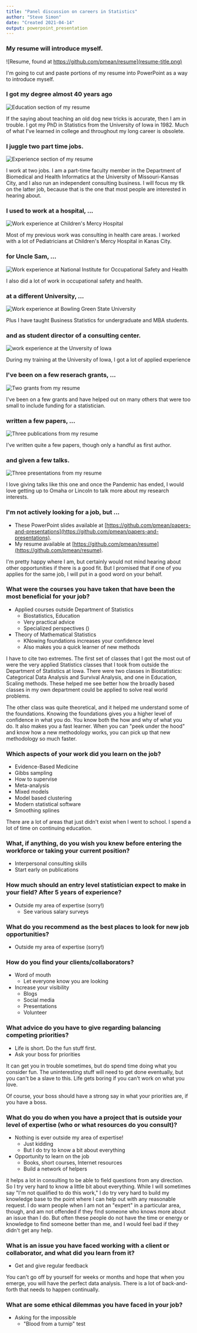 ```yaml
---
title: "Panel discussion on careers in Statistics"
author: "Steve Simon"
date: "Created 2021-04-14"
output: powerpoint_presentation
---
```


### My resume will introduce myself.

![Resume, found at https://github.com/pmean/resume](resume-title.png)

<div class="notes">

I'm going to cut and paste portions of my resume into PowerPoint as a way to introduce myself.

</div>

### I got my degree almost 40 years ago

![Education section of my resume](resume-education.png)

<div class="notes">

If the saying about teaching an old dog new tricks is accurate, then I am in trouble. I got my PhD in Statistics from the University of Iowa in 1982. Much of what I've learned in college and throughout my long career is obsolete.

</div>

### I juggle two part time jobs.

![Experience section of my resume](resume-current-experience.png)

<div class="notes">

I work at two jobs. I am a part-time faculty member in the Department of Biomedical and Health Informatics at the University of Missouri-Kansas City, and I also run an independent consulting business. I will focus my tlk on the latter job, because that is the one that most people are interested in hearing about.

</div>



### I used to work at a hospital, ...

![Work experience at Children's Mercy Hospital](resume-experience-cmh.png)

<div class="notes">

Most of my previous work was consulting in health care areas. I worked with a lot of Pediatricians at Children's Mercy Hospital in Kanas City.

</div>

### for Uncle Sam, ...

![Work experience at National Institute for Occupational Safety and Health](resume-experience-niosh.png)

<div class="notes">

I also did a lot of work in occupational safety and health.

</div>

### at a different University, ...

![Work experience at Bowling Green State University](resume-experience-bgsu.png)

<div class="notes">

Plus I have taught Business Statistics for undergraduate and MBA students.

</div>

### and as student director of a consulting center.

![work experience at the Unversity of Iowa](resume-experience-ui.png)

<div class="notes">

During my training at the University of Iowa, I got a lot of applied experience

</div>

### I've been on a few reserach grants, ...

![Two grants from my resume](resume-grants.png)

<div class="notes">

I've been on a few grants and have helped out on many others that were too small to include funding for a statistician.

</div>


### written a few papers, ...

![Three publications from my resume](resume-publications.png)

<div class="notes">

I've written quite a few papers, though only a handful as first author.

</div>

### and given a few talks.

![Three presentations from my resume](resume-presentations.png)

<div class="notes">

I love giving talks like this one and once the Pandemic has ended, I would love getting up to Omaha or Lincoln to talk more about my research interests.

</div>

### I'm not actively looking for a job, but ...

+ These PowerPoint slides available at [https://github.com/pmean/papers-and-presentations](https://github.com/pmean/papers-and-presentations).
+ My resume available at [https://github.com/pmean/resume](https://github.com/pmean/resume).

<div class="notes">

I'm pretty happy where I am, but certainly would not mind hearing about other opportunities if there is a good fit. But I promised that if one of you applies for the same job, I will put in a good word on your behalf.

</div>

###	What were the courses you have taken that have been the most beneficial for your job?

+ Applied courses outside Department of Statistics
  + Biostatistics, Education
  + Very practical advice
  + Specialized perspectives ()
+ Theory of Mathematical Statistics
  + KNowing foundations increases your confidence level
  + Also makes you a quick learner of new methods

<div class="notes">

I have to cite two extremes. The first set of classes that I got the most out of were the very applied Statistics classes that I took from outside the Department of Statistics at Iowa. There were two classes in Biostatistics: Categorical Data Analysis and Survival Analysis, and one in Education, Scaling methods. These helped me see better how the broadly based classes in my own department could be applied to solve real world problems.

The other class was quite theoretical, and it helped me understand some of the foundations. Knowing the foundations gives you a higher level of confidence in what you do. You know both the how and why of what you do. It also makes you a fast learner. When you can "peek under the hood" and know how a new methodology works, you can pick up that new methodology so much faster.

</div>

### Which aspects of your work did you learn on the job?

+ Evidence-Based Medicine
+ Gibbs sampling
+ How to supervise
+ Meta-analysis
+ Mixed models
+ Model based clustering
+ Modern statistical software
+ Smoothing splines

<div class="notes">

There are a lot of areas that just didn't exist when I went to school. I spend a lot of time on continuing education.

</div>

### What, if anything, do you wish you knew before entering the workforce or taking your current position?

+ Interpersonal consulting skills
+ Start early on publications

<div class="notes">

</div>

### How much should an entry level statistician expect to make in your field? After 5 years of experience?

+ Outside my area of expertise (sorry!)
  + See various salary surveys

###	What do you recommend as the best places to look for new job opportunities?

+ Outside my area of expertise (sorry!)

### How do you find your clients/collaborators?

+ Word of mouth
  + Let everyone know you are looking
+ Increase your visibility
  + Blogs
  + Social media
  + Presentations
  + Volunteer

<div class="notes">



</div>

###	What advice do you have to give regarding balancing competing priorities?

+ Life is short. Do the fun stuff first.
+ Ask your boss for priorities

<div class="notes">

It can get you in trouble sometimes, but do spend time doing what you consider fun. The uninteresting stuff will need to get done eventually, but you can't be a slave to this. Life gets boring if you can't work on what you love.

Of course, your boss should have a strong say in what your priorities are, if you have a boss.

</div>

###	What do you do when you have a project that is outside your level of expertise (who or what resources do you consult)?

+ Nothing is ever outside my area of expertise!
  + Just kidding
  + But I do try to know a bit about everything
+ Opportunity to learn on the job
  + Books, short courses, Internet resources
  + Build a network of helpers

<div class="notes">

it helps a lot in consulting to be able to field questions from any direction. So I try very hard to know a little bit about everything. While I will sometimes say "I'm not qualified to do this work," I do try very hard to  build my knowledge base to the point where I can help out with any reasonable request. I do warn people when I am not an "expert" in a particular area, though, and am not offended if they find someone who knows more about an issue than I do. But often these people do not have the time or energy or knowledge to find someone better than me, and I would feel bad if they didn't get any help.

</div>

###	What is an issue you have faced working with a client or collaborator, and what did you learn from it?

+ Get and give regular feedback

<div class="notes">

You can't go off by yourself for weeks or months and hope that when you emerge, you will have the perfect data analysis. There is a lot of back-and-forth that needs to happen continually.

</div>

### What are some ethical dilemmas you have faced in your job? 

+ Asking for the impossible
  + "Blood from a turnip" test

<div class="notes">



</div>





